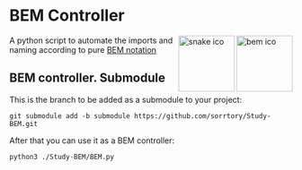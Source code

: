 # BEM Controller

<img alt="bem ico" align="right" height="100" src="https://ru.bem.info/S3zKVZJcFfltyiAz-bWVmw4o3IU.svgd" width="100"/> <img  alt="snake ico" height=100 width=100 align="right" src="https://cdn-icons-png.flaticon.com/128/8277/8277654.png">

A python script to automate the imports and naming according to pure [BEM notation](https://getbem.com/)

## BEM controller. Submodule

This is the branch to be added as a submodule to your project:

```shell
git submodule add -b submodule https://github.com/sorrtory/Study-BEM.git
```

After that you can use it as a BEM controller:

```shell
python3 ./Study-BEM/BEM.py
```
